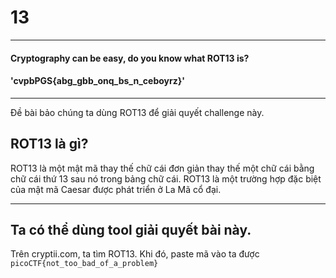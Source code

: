 # 13
---
#### Cryptography can be easy, do you know what ROT13 is? 
#### 'cvpbPGS{abg_gbb_onq_bs_n_ceboyrz}'

---
Đề bài bảo chúng ta dùng ROT13 để giải quyết challenge này.

## ROT13 là gì?
ROT13 là một mật mã thay thế chữ cái đơn giản thay thế một chữ cái bằng chữ cái thứ 13 sau nó trong bảng chữ cái. ROT13 là một trường hợp đặc biệt của mật mã Caesar được phát triển ở La Mã cổ đại.

---
## Ta có thể dùng tool giải quyết bài này.
Trên cryptii.com, ta tìm ROT13.
Khi đó, paste mã vào ta được 
    ```picoCTF{not_too_bad_of_a_problem}```





